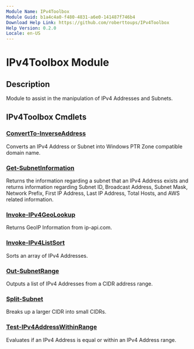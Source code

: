 ```yaml
---
Module Name: IPv4Toolbox
Module Guid: b1a4c4a0-f480-4831-a6e0-141487f746b4
Download Help Link: https://github.com/roberttoups/IPv4Toolbox
Help Version: 0.2.0
Locale: en-US
---
```


# IPv4Toolbox Module
## Description
Module to assist in the manipulation of IPv4 Addresses and Subnets.

## IPv4Toolbox Cmdlets
### [ConvertTo-InverseAddress](ConvertTo-InverseAddress.md)
Converts an IPv4 Address or Subnet into Windows PTR Zone compatible domain name.

### [Get-SubnetInformation](Get-SubnetInformation.md)
Returns the information regarding a subnet that an IPv4 Address exists and returns information regarding Subnet ID, Broadcast Address, Subnet Mask, Network Prefix, First IP Address, Last IP Address, Total Hosts, and AWS related information.

### [Invoke-IPv4GeoLookup](Invoke-IPv4GeoLookup.md)
Returns GeoIP Information from ip-api.com.

### [Invoke-IPv4ListSort](Invoke-IPv4ListSort.md)
Sorts an array of IPv4 Addresses.

### [Out-SubnetRange](Out-SubnetRange.md)
Outputs a list of IPv4 Addresses from a CIDR address range.

### [Split-Subnet](Split-Subnet.md)
Breaks up a larger CIDR into small CIDRs.

### [Test-IPv4AddressWithinRange](Test-IPv4AddressWithinRange.md)
Evaluates if an IPv4 Address is equal or within an IPv4 Address range.

